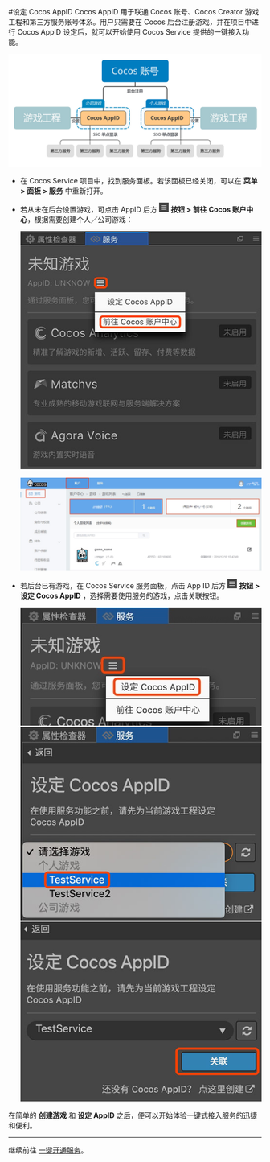 #设定 Cocos AppID
Cocos AppID 用于联通 Cocos 账号、Cocos Creator 游戏工程和第三方服务账号体系。用户只需要在 Cocos 后台注册游戏，并在项目中进行 Cocos AppID 设定后，就可以开始使用 Cocos Service 提供的一键接入功能。

![w760](image/about-cocos-appid.jpg)

- 在 Cocos Service 项目中，找到服务面板。若该面板已经关闭，可以在 **菜单 > 面板 > 服务** 中重新打开。
- 若从未在后台设置游戏，可点击 AppID 后方 ![](image/panel-button.jpg)
**按钮 > 前往 Cocos 账户中心**，根据需要创建个人／公司游戏：

    ![](image/panel-goto-console.jpg)

    ![](image/console-create-game.jpg)

- 若后台已有游戏，在 Cocos Service 服务面板，点击 App ID 后方 ![](image/panel-button.jpg)
**按钮 > 设定 Cocos AppID** ，选择需要使用服务的游戏，点击关联按钮。

    ![](image/panel-setting-appid.jpg)
    ![](image/panel-choose-game.jpg)
    ![](image/panel-setting-game.jpg)

在简单的 **创建游戏** 和 **设定 AppID** 之后，便可以开始体验一键式接入服务的迅捷和便利。

---

继续前往 [一键开通服务](oneclick-provisioning.md)。




